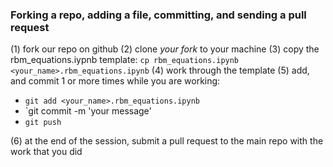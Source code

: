 
### Forking a repo, adding a file, committing, and sending a pull request 
(1) fork our repo on github
(2) clone _your fork_ to your machine
(3) copy the rbm_equations.iypnb template: `cp rbm_equations.ipynb <your_name>.rbm_equations.ipynb`
(4) work through the template
(5) add, and commit 1 or more times while you are working:
  - `git add <your_name>.rbm_equations.ipynb`
  - `git commit -m 'your message'
  - `git push`

(6) at the end of the session, submit a pull request to the main repo with the work that you did


